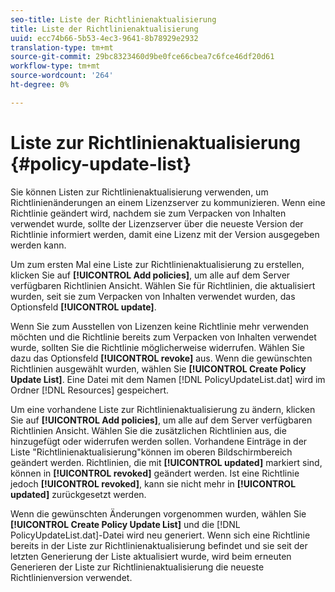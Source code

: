 ```yaml
---
seo-title: Liste der Richtlinienaktualisierung
title: Liste der Richtlinienaktualisierung
uuid: ecc74b66-5b53-4ec3-9641-8b78929e2932
translation-type: tm+mt
source-git-commit: 29bc8323460d9be0fce66cbea7c6fce46df20d61
workflow-type: tm+mt
source-wordcount: '264'
ht-degree: 0%

---
```



# Liste zur Richtlinienaktualisierung {#policy-update-list}

Sie können Listen zur Richtlinienaktualisierung verwenden, um Richtlinienänderungen an einem Lizenzserver zu kommunizieren. Wenn eine Richtlinie geändert wird, nachdem sie zum Verpacken von Inhalten verwendet wurde, sollte der Lizenzserver über die neueste Version der Richtlinie informiert werden, damit eine Lizenz mit der Version ausgegeben werden kann.

Um zum ersten Mal eine Liste zur Richtlinienaktualisierung zu erstellen, klicken Sie auf **[!UICONTROL Add policies]**, um alle auf dem Server verfügbaren Richtlinien Ansicht. Wählen Sie für Richtlinien, die aktualisiert wurden, seit sie zum Verpacken von Inhalten verwendet wurden, das Optionsfeld **[!UICONTROL update]**.

Wenn Sie zum Ausstellen von Lizenzen keine Richtlinie mehr verwenden möchten und die Richtlinie bereits zum Verpacken von Inhalten verwendet wurde, sollten Sie die Richtlinie möglicherweise widerrufen. Wählen Sie dazu das Optionsfeld **[!UICONTROL revoke]** aus. Wenn die gewünschten Richtlinien ausgewählt wurden, wählen Sie **[!UICONTROL Create Policy Update List]**. Eine Datei mit dem Namen [!DNL PolicyUpdateList.dat] wird im Ordner [!DNL Resources] gespeichert.

Um eine vorhandene Liste zur Richtlinienaktualisierung zu ändern, klicken Sie auf **[!UICONTROL Add policies]**, um alle auf dem Server verfügbaren Richtlinien Ansicht. Wählen Sie die zusätzlichen Richtlinien aus, die hinzugefügt oder widerrufen werden sollen. Vorhandene Einträge in der Liste &quot;Richtlinienaktualisierung&quot;können im oberen Bildschirmbereich geändert werden. Richtlinien, die mit **[!UICONTROL updated]** markiert sind, können in **[!UICONTROL revoked]** geändert werden. Ist eine Richtlinie jedoch **[!UICONTROL revoked]**, kann sie nicht mehr in **[!UICONTROL updated]** zurückgesetzt werden.

Wenn die gewünschten Änderungen vorgenommen wurden, wählen Sie **[!UICONTROL Create Policy Update List]** und die [!DNL PolicyUpdateList.dat]-Datei wird neu generiert. Wenn sich eine Richtlinie bereits in der Liste zur Richtlinienaktualisierung befindet und sie seit der letzten Generierung der Liste aktualisiert wurde, wird beim erneuten Generieren der Liste zur Richtlinienaktualisierung die neueste Richtlinienversion verwendet.

